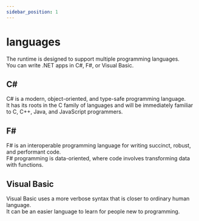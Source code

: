 ```yaml
---
sidebar_position: 1
---
```


# languages

The runtime is designed to support multiple programming languages.  
You can write .NET apps in C#, F#, or Visual Basic.

## C\#

C# is a modern, object-oriented, and type-safe programming language.  
It has its roots in the C family of languages and will be immediately familiar to C, C++, Java, and JavaScript programmers.

## F\#

F# is an interoperable programming language for writing succinct, robust, and performant code.  
F# programming is data-oriented, where code involves transforming data with functions.

## Visual Basic

Visual Basic uses a more verbose syntax that is closer to ordinary human language.  
It can be an easier language to learn for people new to programming.
